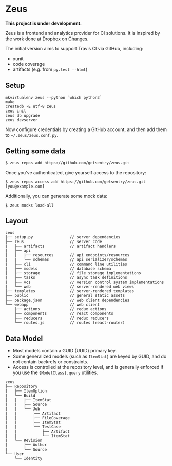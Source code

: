 # Zeus

**This project is under development.**

Zeus is a frontend and analytics provider for CI solutions. It is inspired by the work done at Dropbox on [Changes](https://github.com/dropbox/changes/).

The initial version aims to support Travis CI via GitHub, including:

- xunit
- code coverage
- artifacts (e.g. from ``py.test --html``)

## Setup

```shell
mkvirtualenv zeus --python `which python3`
make
createdb -E utf-8 zeus
zeus init
zeus db upgrade
zeus devserver
```

Now configure credentials by creating a GitHub account, and then add them to ``~/.zeus/zeus.conf.py``.

## Getting some data

```shell
$ zeus repos add https://github.com/getsentry/zeus.git
```

Once you've authenticated, give yourself access to the repository:

```shell
$ zeus repos access add https://github.com/getsentry/zeus.git [you@example.com]
```

Additionally, you can generate some mock data:

```shell
$ zeus mocks load-all
```

## Layout

```
zeus
├── setup.py                // server dependencies
├── zeus                    // server code
|   ├── artifacts           // artifact handlers
|   ├── api
|   |   ├── resources       // api endpoints/resources
|   |   └── schemas         // api serializer/schemas
|   ├── cli                 // command line utilities
|   ├── models              // database schema
|   ├── storage             // file storage implementations
|   ├── tasks               // async task definitions
|   ├── vcs                 // version control system implementations
|   └── web                 // server-rendered web views
├── templates               // server-rendered templates
├── public                  // general static assets
├── package.json            // web client dependencies
└── webapp                  // web client
    ├── actions             // redux actions
    ├── components          // react components
    ├── reducers            // redux reducers
    └── routes.js           // routes (react-router)
```

## Data Model

- Most models contain a GUID (UUID) primary key.
- Some generalized models (such as ``ItemStat``) are keyed by GUID, and do not contain backrefs or constraints.
- Access is controlled at the repository level, and is generally enforced if you use the ``{ModelClass}.query`` utilities.

```
zeus
├── Repository
|   ├── ItemOption
|   └── Build
|   |   ├── ItemStat
|   |   ├── Source
|   |   └── Job
|   |       ├── Artifact
|   |       ├── FileCoverage
|   |       ├── ItemStat
|   |       └── TestCase
|   |           ├── Artifact
|   |           └── ItemStat
|   └── Revision
|       ├── Author
|       └── Source
└── User
    └── Identity
```
